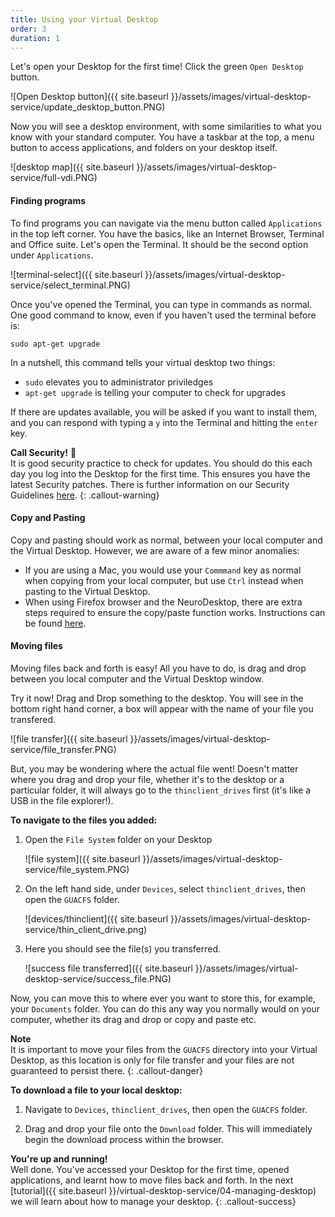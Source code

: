 ```yaml
---
title: Using your Virtual Desktop
order: 3
duration: 1
---
```


Let's open your Desktop for the first time! Click the green `Open Desktop` button.

![Open Desktop button]({{ site.baseurl }}/assets/images/virtual-desktop-service/update_desktop_button.PNG)

Now you will see a desktop environment, with some similarities to what you know with your standard computer. You have a taskbar at the top, a menu button to access applications, and folders on your desktop itself.

![desktop map]({{ site.baseurl }}/assets/images/virtual-desktop-service/full-vdi.PNG)

#### Finding programs

To find programs you can navigate via the menu button called `Applications` in the top left corner. You have the basics, like an Internet Browser, Terminal and Office suite. Let's open the Terminal. It should be the second option under `Applications`.

![terminal-select]({{ site.baseurl }}/assets/images/virtual-desktop-service/select_terminal.PNG)

Once you've opened the Terminal, you can type in commands as normal. One good command to know, even if you haven't used the terminal before is:

```
sudo apt-get upgrade
```

In a nutshell, this command tells your virtual desktop two things:
- `sudo` elevates you to administrator priviledges
- `apt-get upgrade` is telling your computer to check for upgrades

If there are updates available, you will be asked if you want to install them, and you can respond with typing a `y` into the Terminal and hitting the `enter` key.

**Call Security!** 🚨  
It is good security practice to check for updates. You should do this each day you log into the Desktop for the first time. This ensures you have the latest Security patches. There is further information on our Security Guidelines [here](https://support.ehelp.edu.au/a/solutions/articles/6000253768).
{: .callout-warning}

#### Copy and Pasting

Copy and pasting should work as normal, between your local computer and the Virtual Desktop. However, we are aware of a few minor anomalies: 
- If you are using a Mac, you would use your `Commmand` key as normal when copying from your local computer, but use `Ctrl` instead when pasting to the Virtual Desktop.
- When using Firefox browser and the NeuroDesktop, there are extra steps required to ensure the copy/paste function works. Instructions can be found [here](https://www.neurodesk.org/docs/overview/faq/#copying-text-from-my-host-computer-and-pasting-it-inside-neurodesktop-doesnt-work-in-firefox).

#### Moving files

Moving files back and forth is easy! All you have to do, is drag and drop between you local computer and the Virtual Desktop window.

Try it now! Drag and Drop something to the desktop. You will see in the bottom right hand corner, a box will appear with the name of your file you transfered.

![file transfer]({{ site.baseurl }}/assets/images/virtual-desktop-service/file_transfer.PNG)

But, you may be wondering where the actual file went! Doesn't matter where you drag and drop your file, whether it's to the desktop or a particular folder, it will always go to the `thinclient_drives` first (it's like a USB in the file explorer!).

**To navigate to the files you added:**
1. Open the `File System` folder on your Desktop

    ![file system]({{ site.baseurl }}/assets/images/virtual-desktop-service/file_system.PNG)

1. On the left hand side, under `Devices`, select `thinclient_drives`, then open the `GUACFS` folder.

    ![devices/thinclient]({{ site.baseurl }}/assets/images/virtual-desktop-service/thin_client_drive.png)

1. Here you should see the file(s) you transferred.

    ![success file transferred]({{ site.baseurl }}/assets/images/virtual-desktop-service/success_file.PNG)

Now, you can move this to where ever you want to store this, for example, your `Documents` folder. You can do this any way you normally would on your computer, whether its drag and drop or copy and paste etc.

**Note**  
It is important to move your files from the `GUACFS` directory into your Virtual Desktop, as this location is only for file transfer and your files are not guaranteed to persist there.
{: .callout-danger}

**To download a file to your local desktop:**

1. Navigate to `Devices`, `thinclient_drives`, then open the `GUACFS` folder.

1. Drag and drop your file onto the `Download` folder. This will immediately begin the download
   process within the browser.

**You're up and running!**  
Well done. You've accessed your Desktop for the first time, opened applications, and learnt how to move files back and forth. In the next [tutorial]({{ site.baseurl }}/virtual-desktop-service/04-managing-desktop) we will learn about how to manage your desktop.
{: .callout-success}
